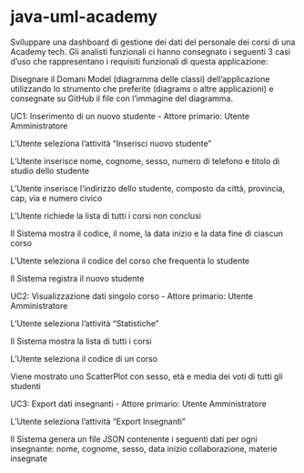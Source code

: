# java-uml-academy
Sviluppare una dashboard di gestione dei dati del personale dei corsi di una Academy tech.
Gli analisti funzionali ci hanno consegnato i seguenti 3 casi d’uso che rappresentano i requisiti funzionali di questa applicazione:

Disegnare il Domani Model (diagramma delle classi) dell’applicazione utilizzando lo strumento che preferite (diagrams o altre applicazioni) e consegnate su GitHub il file con l’immagine del diagramma.

UC1: Inserimento di un nuovo studente - Attore primario: Utente Amministratore

L’Utente seleziona l’attività “Inserisci nuovo studente”

L’Utente inserisce nome, cognome, sesso, numero di telefono e titolo di studio dello studente

L’Utente inserisce l’indirizzo dello studente, composto da città, provincia, cap, via e numero civico

L’Utente richiede la lista di tutti i corsi non conclusi

Il Sistema mostra il codice, il nome, la data inizio e la data fine di ciascun corso

L’Utente seleziona il codice del corso che frequenta lo studente

Il Sistema registra il nuovo studente

UC2: Visualizzazione dati singolo corso - Attore primario: Utente Amministratore

L’Utente seleziona l’attività “Statistiche”

Il Sistema mostra la lista di tutti i corsi

L’Utente seleziona il codice di un corso

Viene mostrato uno ScatterPlot con sesso, età e media dei voti di tutti gli studenti

UC3: Export dati insegnanti - Attore primario: Utente Amministratore

L’Utente seleziona l’attività “Export Insegnanti”

Il Sistema genera un file JSON contenente i seguenti dati per ogni insegnante: nome, cognome, sesso, data inizio collaborazione, materie insegnate
